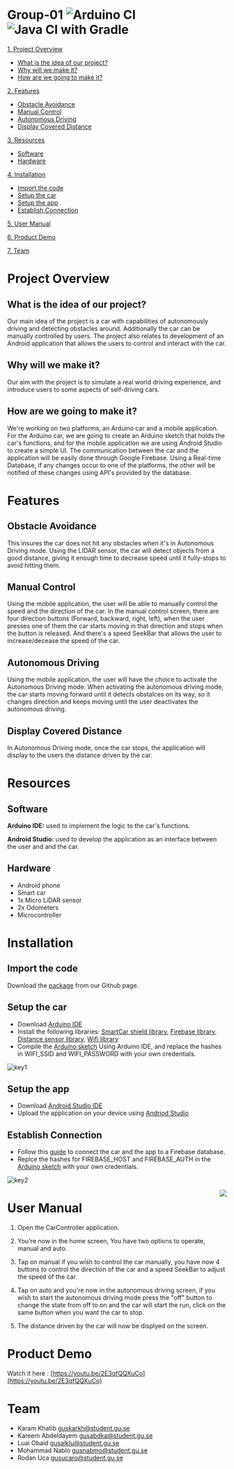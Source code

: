 # Group-01 ![Arduino CI](https://github.com/DIT112-V20/group-01/workflows/Arduino%20CI/badge.svg) ![Java CI with Gradle](https://github.com/DIT112-V20/group-01/workflows/Java%20CI%20with%20Gradle/badge.svg)

[1. Project Overview](#project-overview)
* [What is the idea of our project?](#what-is-the-idea-of-our-project)
* [Why will we make it?](#why-will-we-make-it)
* [How are we going to make it?](#how-are-we-going-to-make-it)

[2. Features](#features)
* [Obstacle Avoidance](#obstacle-avoidance)
* [Manual Control](#manual-control)
* [Autonomous Driving](#autonomous-driving)
* [Display Covered Distance ](#display-covered-distance)

[3. Resources](#resources)
* [Software](#software)
* [Hardware](#hardware)

[4. Installation](#installation)
* [Import the code](#import-the-code)
* [Setup the car](#setup-the-car)
* [Setup the app](#setup-the-app)
* [Establish Connection](#establish-connection)

[5. User Manual](#user-manual)

[6. Product Demo](#product-demo)

[7. Team](#team)
# **Project Overview**
## What is the idea of our project?
Our main idea of the project is a car with capabilities of autonomously driving and detecting obstacles around.
Additionally the car can be manually controlled by users. The project also relates to development of an Android application that allows the users to control and interact with the car.

## Why will we make it?
Our aim with the project is to simulate a real world driving experience, and introduce users to some aspects of self-driving cars.

## How are we going to make it?
We're working on two platforms, an Arduino car and a mobile application.
For the Arduino car, we are going to create an Arduino sketch that holds the car's functions, and for the mobile application we are using Android Studio to create a simple UI.
The communication between the car and the application will be easily done through Google Firebase. Using a Real-time Database, if any changes occur to one of the platforms, the other will be notified of these changes using API's provided by the database. 

# Features
## Obstacle Avoidance
This insures the car does not hit any obstacles when it's in Autonomous Driving mode. Using the LIDAR sensor, the car will detect objects from a good distance, giving it enough time to decrease speed until it fully-stops to avoid hitting them.
## Manual Control
Using the mobile application, the user will be able to manually control the speed and the direction of the car.
In the manual control screen, there are four direction buttons (Forward, backward, right, left), when the user presses one of them the car starts moving in that direction and stops when the button is released. And there's a speed SeekBar that allows the user to increase/decease the speed of the car.
## Autonomous Driving
Using the mobile application, the user will have the choice to activate the Autonomous Driving mode.
When activating the autonomous driving mode, the car starts moving forward until it detects obstalces on its way, so it changes direction and keeps moving until the user deactivates the autonomous driving.
## Display Covered Distance 
In Autonomous Driving mode, once the car stops, the application will display to the users the distance driven by the car. 

# Resources
## Software 
**Arduino IDE:** used to implement the logic to the car's functions.

**Android Studio:** used to develop the application as an interface between the user and and the car.
## Hardware
* Android phone
* Smart car
* 1x Micro LiDAR sensor
* 2x Odometers
* Microcontroller

# Installation
## Import the code
Download the [package](https://github.com/DIT112-V20/group-01/archive/master.zip) from our Github page.
## Setup the car
* Download [Arduino IDE](https://www.arduino.cc/en/main/software)
* Install the following libraries: [SmartCar shield library](https://www.arduinolibraries.info/libraries/smartcar-shield), [Firebase library](https://www.arduinolibraries.info/libraries/firebase-esp32-client), [Distance sensor library](https://www.arduinolibraries.info/libraries/vl53-l0-x), [Wifi library](https://github.com/espressif/arduino-esp32/blob/master/libraries/WiFi/src/WiFi.h)
* Compile the [Arduino sketch](https://github.com/DIT112-V20/group-01/blob/master/manualCon/manualCon.ino) Using Arduino IDE, and replace the hashes in WIFI_SSID and WIFI_PASSWORD with your own credentials.

![key1](https://user-images.githubusercontent.com/43995000/83351009-c5346080-a340-11ea-8102-4a2b5a5a86ec.png)

## Setup the app
* Download [Android Studio IDE](https://developer.android.com/studio)
* Upload the application on your device using [Andriod Studio](https://developer.android.com/training/basics/firstapp/running-app)
## Establish Connection
* Follow this [guide](https://medium.com/coinmonks/arduino-to-android-real-time-communication-for-iot-with-firebase-60df579f962) to connect the car and the app to a Firebase database.
* Replce the hashes for FIREBASE_HOST and FIREBASE_AUTH in the [Arduino sketch](https://github.com/DIT112-V20/group-01/blob/master/manualCon/manualCon.ino) with your own credentials.

![key2](https://user-images.githubusercontent.com/43995000/83351041-02005780-a341-11ea-8631-0435a4d40dc0.png)




<img align="right"  src="https://user-images.githubusercontent.com/43995000/83341714-c9339480-a2e6-11ea-8bdc-9fa18e625489.gif">

# User Manual


1. Open the CarController application.

2. You're now in the home screen, You have two options to operate, manual and auto.

3. Tap on manual if you wish to control the car manually, you have now 4 buttons to control the direction of the car and a speed SeekBar to adjust the speed of the car.

4. Tap on auto and you're now in the autonomous driving screen, if you wish to start the autonomous driving mode press the "off" button to change the state from off to on and the car will start the run, click on the same button when you want the car to stop.

5. The distance driven by the car will now be displyed on the screen.

# Product Demo
Watch it here : [https://youtu.be/2E3qfQQXuCo](https://youtu.be/2E3qfQQXuCo)

# Team
* Karam Khatib guskarkh@student.gu.se
* Kareem Abdeldayem gusabdka@student.gu.se
* Luai Obaid gusalklu@student.gu.se
* Mohammad Nablo gusnabmo@student.gu.se
* Rodan Uca gusucaro@student.gu.se
